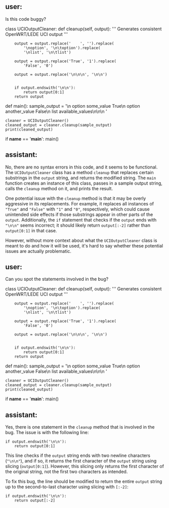 ## user:
Is this code buggy?



















class UCIOutputCleaner:
    def cleanup(self, output):
        '''
        Generates consistent OpenWRT/LEDE UCI output
        '''
        
        output = output.replace('    ', '').replace(
            '\noption', '\n\toption').replace(
            '\nlist', '\n\tlist')
        
        output = output.replace('True', '1').replace(
            'False', '0')
        
        output = output.replace('\n\n\n', '\n\n')
        
        
        if output.endswith('\n\n'):
            return output[0:1]
        return output

def main():
    sample_output = '\n    option some_value     True\n    option another_value  False\n    list  available_values\n\n\n    '
    
    
    
    
    
    
    cleaner = UCIOutputCleaner()
    cleaned_output = cleaner.cleanup(sample_output)
    print(cleaned_output)

if __name__ == '__main__':
    main()

## assistant:
No, there are no syntax errors in this code, and it seems to be functional. The `UCIOutputCleaner` class has a method `cleanup` that replaces certain substrings in the `output` string, and returns the modified string. The `main` function creates an instance of this class, passes in a sample output string, calls the `cleanup` method on it, and prints the result.

One potential issue with the `cleanup` method is that it may be overly aggressive in its replacements. For example, it replaces all instances of `"True"` and `"False"` with `"1"` and `"0"`, respectively, which could cause unintended side effects if those substrings appear in other parts of the `output`. Additionally, the `if` statement that checks if the `output` ends with `"\n\n"` seems incorrect; it should likely return `output[:-2]` rather than `output[0:1]` in that case.

However, without more context about what the `UCIOutputCleaner` class is meant to do and how it will be used, it's hard to say whether these potential issues are actually problematic.

## user:
Can you spot the statements involved in the bug?



















class UCIOutputCleaner:
    def cleanup(self, output):
        '''
        Generates consistent OpenWRT/LEDE UCI output
        '''
        
        output = output.replace('    ', '').replace(
            '\noption', '\n\toption').replace(
            '\nlist', '\n\tlist')
        
        output = output.replace('True', '1').replace(
            'False', '0')
        
        output = output.replace('\n\n\n', '\n\n')
        
        
        if output.endswith('\n\n'):
            return output[0:1]
        return output

def main():
    sample_output = '\n    option some_value     True\n    option another_value  False\n    list  available_values\n\n\n    '
    
    
    
    
    
    
    cleaner = UCIOutputCleaner()
    cleaned_output = cleaner.cleanup(sample_output)
    print(cleaned_output)

if __name__ == '__main__':
    main()

## assistant:
Yes, there is one statement in the `cleanup` method that is involved in the bug. The issue is with the following line:

```
if output.endswith('\n\n'):
    return output[0:1]
```

This line checks if the `output` string ends with two newline characters (`"\n\n"`), and if so, it returns the first character of the `output` string using slicing (`output[0:1]`). However, this slicing only returns the first character of the original string, not the first two characters as intended.

To fix this bug, the line should be modified to return the entire `output` string up to the second-to-last character using slicing with `[:-2]`:

```
if output.endswith('\n\n'):
    return output[:-2]
```

